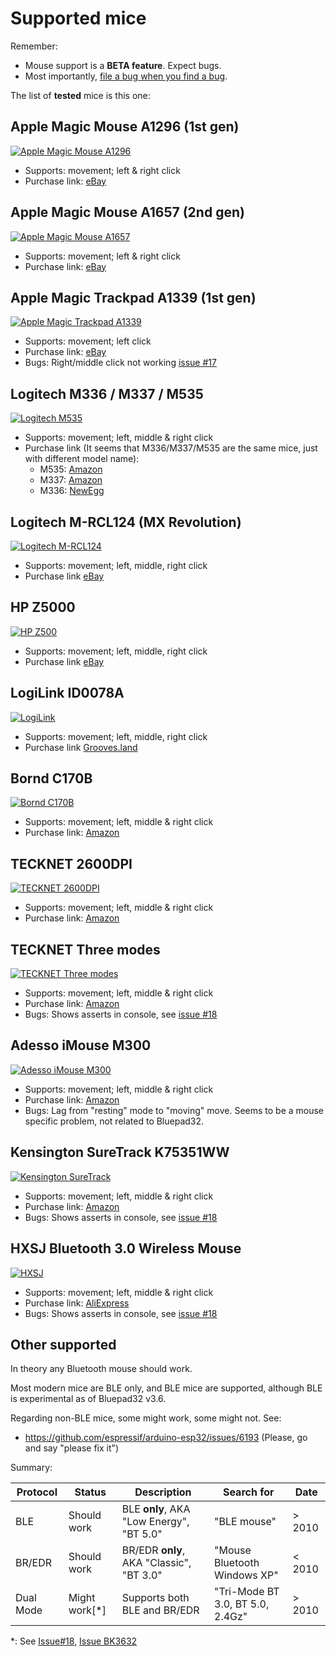 # Supported mice

Remember:
* Mouse support is a **BETA feature**. Expect bugs.
* Most importantly, [file a bug when you find a bug][file_bug].

The list of **tested** mice is this one:

[file_bug]: https://gitlab.com/ricardoquesada/bluepad32/-/issues

## Apple Magic Mouse A1296 (1st gen)

[![Apple Magic Mouse A1296][magic_mouse_a1296_photo]][magic_mouse_a1296_link]

* Supports: movement; left & right click
* Purchase link: [eBay][magic_mouse_a1296_link]

[magic_mouse_a1296_photo]: https://lh3.googleusercontent.com/pw/AM-JKLUDJzou9y7_78LP1E17L8C1gL6tHBfmfJ8NE3IzCfXAMwfEba3iYj01HaWyIg3ELUXu4mkGN2SM7rj7CjRiZiJnyRJxb4pHvH-oy-pC0X74k5qyz-v3-ywurhqYc-zQ3aHNToV_IU54SyH_i0valsPv6A=-no
[magic_mouse_a1296_link]: https://www.ebay.com/sch/i.html?_nkw=apple+magic+mouse+a1296

## Apple Magic Mouse A1657 (2nd gen)

[![Apple Magic Mouse A1657][magic_mouse_a1657_photo]][magic_mouse_a1657_link]

* Supports: movement; left & right click
* Purchase link: [eBay][magic_mouse_a1657_link]

[magic_mouse_a1657_photo]: https://lh3.googleusercontent.com/pw/AM-JKLUDJzou9y7_78LP1E17L8C1gL6tHBfmfJ8NE3IzCfXAMwfEba3iYj01HaWyIg3ELUXu4mkGN2SM7rj7CjRiZiJnyRJxb4pHvH-oy-pC0X74k5qyz-v3-ywurhqYc-zQ3aHNToV_IU54SyH_i0valsPv6A=-no
[magic_mouse_a1657_link]: https://www.ebay.com/sch/i.html?_nkw=apple+magic+mouse+a1657


## Apple Magic Trackpad A1339 (1st gen)

[![Apple Magic Trackpad A1339][magic_trackpad_a1339_photo]][magic_trackpad_a1339_link]

* Supports: movement; left click
* Purchase link: [eBay][magic_trackpad_a1339_link]
* Bugs: Right/middle click not working [issue #17][gitlab_issue_17]

[magic_trackpad_a1339_photo]: https://lh3.googleusercontent.com/pw/AM-JKLV-N1Imj77WsdXc-wPtlwxYubS6BAb_X5ipI-gpk2XagClmdcbGyvPddp5F9zy6bsH9Q0ICrEvrd6PdF7EzmsfejmbI7WAaeMBQqI69UIYId5Ehvw4vDAC8CAHsaFpz4veUsgs2_jnjyix2wTdA7PjgAA=-no?
[magic_trackpad_a1339_link]: https://www.ebay.com/sch/i.html?_nkw=apple+magic+trackpad+a1339
[gitlab_issue_17]: https://gitlab.com/ricardoquesada/bluepad32/-/issues/17

## Logitech M336 / M337 / M535

[![Logitech M535][logitech_m535_photo]][logitech_m535_link]

* Supports: movement; left, middle & right click
* Purchase link (It seems that M336/M337/M535 are the same mice, just with different model name):
  * M535: [Amazon][logitech_m535_link]
  * M337: [Amazon][logitech_m337_link]
  * M336: [NewEgg][logitech_m336_link]

[logitech_m535_link]: https://www.amazon.com/Logitech-M535-Bluetooth-Mouse-Wireless/dp/B0148NPJ3W
[logitech_m336_link]: https://www.newegg.com/logitech-m336/p/0TP-000C-00828
[logitech_m337_link]: https://www.amazon.com/910-004521-M337-BLUETOOTH-MOUSE-BLACK/dp/B017IW92J2
[logitech_m535_photo]: https://lh3.googleusercontent.com/pw/AM-JKLVraEYI1NNMrNSFopSAlgHXgYUvU7ibRshgS1KHSjQ494jArv0Wz8Z2dydepzQdwrVlOiwXGh2BBBC0llpfrJFSCf6NTlDl2gMgOYitbEtts3jVwHL2_p4hUmkx-HaBpXw_R6W99TSd3coqCFek20_EDA=-no


## Logitech M-RCL124 (MX Revolution)

[![Logitech M-RCL124][logitech_mrcl124_photo]][logitech_mrcl124_link]

* Supports: movement; left, middle, right click
* Purchase link [eBay][logitech_mrcl124_link]

[logitech_mrcl124_photo]: https://lh3.googleusercontent.com/pw/AM-JKLXCVeFyW_RgL3_Q4nQNqQ-h8i4RDJZSO5B5DZVKTOOoWZC6apzqE3W5FUEHzIaT1BvzsAaqrPXF2j1OukhlyCz8tmJsWcdnDiyFxI2B8rWd-YV0dml6YvT1z2LOBDPyR9GEsys49SevOWyuC4b6x5uxsA=-no
[logitech_mrcl124_link]: https://www.ebay.com/sch/i.html?_nkw=logitech+m-rcl124

## HP Z5000

[![HP Z500][hp_z5000_photo]][hp_z5000_link]

* Supports: movement; left, middle, right click
* Purchase link [eBay][hp_z5000_link]

[hp_z5000_link]: https://www.ebay.com/sch/i.html?_nkw=hp+z5000+mouse
[hp_z5000_photo]: https://lh3.googleusercontent.com/pw/AM-JKLUukVi-cLy3H3DGJ91gXLGtbIPmyw-GCvxX-ZE8196T04ThlaB6dx7wNNn-zWtXJhYz_SemDSmRGotFle4aHex2--cGTOwG8esf7KU9Pqi8vwrFKM_peTs6rQ20XhNJvXuWVctAIw5aJ1IxM8c2B17JSQ=-no

## LogiLink ID0078A

[![LogiLink][logilink_photo]][logilink_link]

* Supports: movement; left, middle, right click
* Purchase link [Grooves.land][logilink_link]

[logilink_link]: https://www.grooves.land/blogilink-accessories-optische-bluetooth-maus-1000-1600-dpi-pZZa1-2098391786.html
[logilink_photo]: https://lh3.googleusercontent.com/pw/AM-JKLWiL-biLoRAn40D4_XOOJnwJdyYjk5-TgBIHVn7DWGGp-uY2KMspBD41Okz5T6Au9-QycuR6mmjWY0CoI45xLXA5eiSI4tvDOz_f9M8GlEMGXHiIvQWq0ioBE9Ouop8wIScLxwaY2nS7LN_sFuAEcTBrg=-no

## Bornd C170B

[![Bornd C170B][bornd_c170b_photo]][bornd_c170b_link]

* Supports: movement; left, middle & right click
* Purchase link: [Amazon][bornd_c170b_link]

[bornd_c170b_link]: https://www.amazon.com/Bornd-C170B-Bluetooth-wireless-BLACK/dp/B009FD55SU
[bornd_c170b_photo]: https://lh3.googleusercontent.com/pw/AM-JKLWhgr0VyJ2LoErHi3U8dzedoILDyguhDJfYb86K3izqETUGyxtSfheRpxw-yD_dbbdYzoeHUT5oU_45XBjBBWFFWh-CENKZ0Xf29PIfiPMCFiz3lSaCFQET1-c6SqL2T8hECmvEmlweFmbXbEo5HmTYNw=-no

## TECKNET 2600DPI

[![TECKNET 2600DPI][tecknet_2600dpi_photo]][tecknet_2600dpi_link]

* Supports: movement; left, middle & right click
* Purchase link: [Amazon][tecknet_2600dpi_link]

[tecknet_2600dpi_link]: https://www.amazon.com/dp/B01EFAGMRA
[tecknet_2600dpi_photo]: https://lh3.googleusercontent.com/pw/AM-JKLVFAtADCvTltimDJQWO0iXGf-RpVUQBx5LD1gJnVplYuCyjW3n-I-RTKGc-nWiYJGvGfFW2u_Uy4CCzdaxKjMhm2qebloiiniMXzn0IAUY_yPcPixwDwNoy-rwbd1tsArJqk1kyXM3GbP7gHFVBdzCXRg=-no

## TECKNET Three modes

[![TECKNET Three modes][tecknet_3_modes_photo]][tecknet_3_modes_link]

* Supports: movement; left, middle & right click
* Purchase link: [Amazon][tecknet_3_modes_link]
* Bugs: Shows asserts in console, see [issue #18][gitlab_issue_18]

[tecknet_3_modes_link]: https://www.amazon.com/Bluetooth-Wireless-TeckNet-Portable-Receiver/dp/B082V7PWD1
[tecknet_3_modes_photo]: https://lh3.googleusercontent.com/pw/AM-JKLUEjB21jUdr8ccRLgl0oLww3ZzvSC7mABc66MOlgQX6imK2AbMdS_JtpaPq1PdX67mE2mcxiahmIav1xzApRVM5scEjmRlB93aWw2nTiV5m_K5QH9djla4sVqqxpaW9gc9iMgd2SQdCXzWPnamTXi7usQ=-no

## Adesso iMouse M300

[![Adesso iMouse M300][adesso_imouse_m300_photo]][adesso_imouse_m300_link]

* Supports: movement; left, middle & right click
* Purchase link: [Amazon][adesso_imouse_m300_link]
* Bugs: Lag from "resting" mode to "moving" move. Seems to be a mouse specific problem, not related to Bluepad32.


[adesso_imouse_m300_photo]: https://lh3.googleusercontent.com/pw/AM-JKLX_jhwfDQIeBdwFqGBt8h9AlP6MpiInG2Yreox0ADkvUmYIFC8x3ftoIVr7_JFk4OolkA7x50WyUyhteh_4sImUiwX18dmiB1hoO7FSJzAgJtC1V9uNlOzKKvask6lzEMIuVzdnfTgUe-OoyhZRyXcfaA=-no
[adesso_imouse_m300_link]: https://www.amazon.com/dp/B00CIZXX8Q

## Kensington SureTrack K75351WW

[![Kensington SureTrack][kensington_suretrack_photo]][kensington_suretrack_link]

* Supports: movement; left, middle & right click
* Purchase link: [Amazon][kensington_suretrack_link]
* Bugs: Shows asserts in console, see [issue #18][gitlab_issue_18]

[kensington_suretrack_link]: https://www.amazon.com/dp/B088R3QL5W?psc=1&ref=ppx_yo2ov_dt_b_product_details
[kensington_suretrack_photo]: https://lh3.googleusercontent.com/pw/AM-JKLVQKPqA1sIIWtsEfz7THN9GJrmk4ja_jz0kVwPrtWQT0A-grBLBhPcU266aStoeezmxfa5sDr4kqqPSRanwipiDn-NFpQGHnIdHDx_GdpAvI88LCOzYV0tBHRPxh0DfU3vH_cPF1J4FEZaSRwlUalhUng=-no

## HXSJ	Bluetooth 3.0 Wireless Mouse

[![HXSJ][hxsj_photo]][hxsj_link]

* Supports: movement; left, middle & right click
* Purchase link: [AliExpress][hxsj_link]
* Bugs: Shows asserts in console, see [issue #18][gitlab_issue_18]

[hxsj_link]: https://www.aliexpress.com/item/2251832655917599.html?spm=a2g0o.order_list.0.0.51181802sRakLf&gatewayAdapt=4itemAdapt
[hxsj_photo]: https://lh3.googleusercontent.com/pw/AM-JKLWFE3NScoHsri7JIS2u6YkE1PK3r6QGXyzPrZQnTDemXwKHrzHlblqdxpG5ooUx-v3KUWeBj08TGNyYGPc_pMim87eJsBN1FcO-oQGSYdEKeac3WSrk-UKAnw_yygMVVfFE5aXiKC6HiB5TcJ58940YQQ=-no

## Other supported

In theory any Bluetooth mouse should work.

Most modern mice are BLE only, and BLE mice are supported,
although BLE is experimental as of Bluepad32 v3.6.

Regarding non-BLE mice, some might work, some might not. See:

* https://github.com/espressif/arduino-esp32/issues/6193 (Please, go and say "please fix it")

Summary:

| Protocol   | Status      | Description                                 | Search for  |  Date  |
| ---------- | ------------|-------------------------------------------- | ----------- | ------ |
| BLE        | Should work | BLE **only**, AKA "Low Energy",  "BT 5.0"   | "BLE mouse" | > 2010 |
| BR/EDR     | Should work | BR/EDR **only**, AKA "Classic", "BT 3.0"    | "Mouse Bluetooth Windows XP" | < 2010 |
| Dual Mode  | Might work[*]  | Supports both BLE and BR/EDR             | "Tri-Mode BT 3.0, BT 5.0, 2.4Gz"  | > 2010 |

*: See [Issue#18][gitlab_issue_18], [Issue BK3632][bk3632_bug]


[bk3632_bug]: https://github.com/espressif/arduino-esp32/issues/6193
[gitlab_issue_18]: https://gitlab.com/ricardoquesada/bluepad32/-/issues/18


